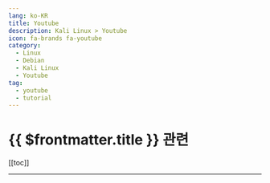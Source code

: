 ```yaml
---
lang: ko-KR
title: Youtube
description: Kali Linux > Youtube
icon: fa-brands fa-youtube
category:
  - Linux
  - Debian
  - Kali Linux
  - Youtube 
tag: 
  - youtube
  - tutorial
---
```


# {{ $frontmatter.title }} 관련

[[toc]]

---

<MyYouTubeItems jsonName="yu-DevWonYoung" /><!-- 데브원영 DVWY -->
<MyYouTubeItems jsonName="yu-jamescutajar" /><!-- James Cutajar -->
<MyYouTubeItems jsonName="yu-RibaLinux" /><!-- Riba Linux -->
<MyYouTubeItems jsonName="yu-HackerJohn" /><!-- Hacker Joe -->

<TagLinks />